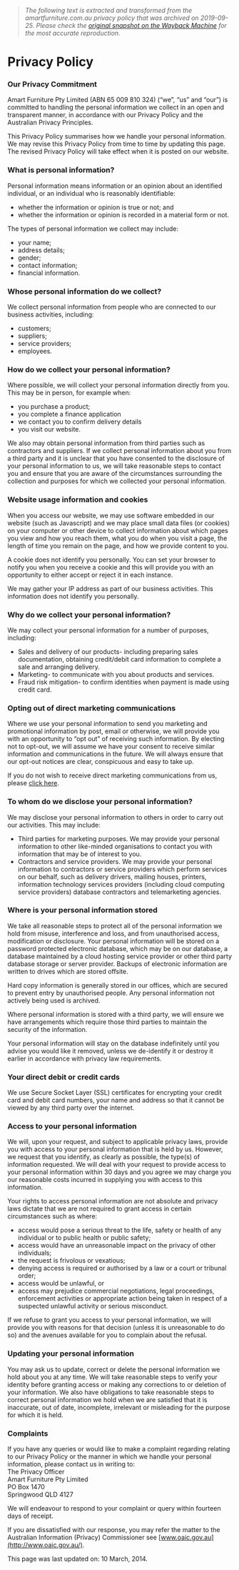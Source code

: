 > *The following text is extracted and transformed from the amartfurniture.com.au privacy policy that was archived on 2019-09-25. Please check the [original snapshot on the Wayback Machine](https://web.archive.org/web/20190925222555id_/https%3A//www.amartfurniture.com.au/customer-care/privacy) for the most accurate reproduction.*

# Privacy Policy

### Our Privacy Commitment

Amart Furniture Pty Limited (ABN 65 009 810 324) (“we”, “us” and “our”) is committed to handling the personal information we collect in an open and transparent manner, in accordance with our Privacy Policy and the Australian Privacy Principles.

This Privacy Policy summarises how we handle your personal information. We may revise this Privacy Policy from time to time by updating this page. The revised Privacy Policy will take effect when it is posted on our website. 

### What is personal information?

Personal information means information or an opinion about an identified individual, or an individual who is reasonably identifiable: 

  * whether the information or opinion is true or not; and
  * whether the information or opinion is recorded in a material form or not.



The types of personal information we collect may include: 

  * your name;
  * address details;
  * gender;
  * contact information;
  * financial information.



### Whose personal information do we collect? 

We collect personal information from people who are connected to our business activities, including: 

  * customers;
  * suppliers;
  * service providers;
  * employees.



### How do we collect your personal information? 

Where possible, we will collect your personal information directly from you. This may be in person, for example when: 

  * you purchase a product;
  * you complete a finance application
  * we contact you to confirm delivery details 
  * you visit our website.



We also may obtain personal information from third parties such as contractors and suppliers. If we collect personal information about you from a third party and it is unclear that you have consented to the disclosure of your personal information to us, we will take reasonable steps to contact you and ensure that you are aware of the circumstances surrounding the collection and purposes for which we collected your personal information.

### Website usage information and cookies 

When you access our website, we may use software embedded in our website (such as Javascript) and we may place small data files (or cookies) on your computer or other device to collect information about which pages you view and how you reach them, what you do when you visit a page, the length of time you remain on the page, and how we provide content to you.

A cookie does not identify you personally. You can set your browser to notify you when you receive a cookie and this will provide you with an opportunity to either accept or reject it in each instance.

We may gather your IP address as part of our business activities. This information does not identify you personally.

### Why do we collect your personal information?

We may collect your personal information for a number of purposes, including: 

  * Sales and delivery of our products\- including preparing sales documentation, obtaining credit/debit card information to complete a sale and arranging delivery.
  * Marketing- to communicate with you about products and services.
  * Fraud risk mitigation- to confirm identities when payment is made using credit card.



### Opting out of direct marketing communications 

Where we use your personal information to send you marketing and promotional information by post, email or otherwise, we will provide you with an opportunity to “opt out” of receiving such information. By electing not to opt-out, we will assume we have your consent to receive similar information and communications in the future. We will always ensure that our opt-out notices are clear, conspicuous and easy to take up.

If you do not wish to receive direct marketing communications from us, please [click here](http://www.pages07.net/superamart/Manage/OptOut).

### To whom do we disclose your personal information? 

We may disclose your personal information to others in order to carry out our activities. This may include: 

  * Third parties for marketing purposes. We may provide your personal information to other like-minded organisations to contact you with information that may be of interest to you.
  * Contractors and service providers. We may provide your personal information to contractors or service providers which perform services on our behalf, such as delivery drivers, mailing houses, printers, information technology services providers (including cloud computing service providers) database contractors and telemarketing agencies.



### Where is your personal information stored

We take all reasonable steps to protect all of the personal information we hold from misuse, interference and loss, and from unauthorised access, modification or disclosure. Your personal information will be stored on a password protected electronic database, which may be on our database, a database maintained by a cloud hosting service provider or other third party database storage or server provider. Backups of electronic information are written to drives which are stored offsite.

Hard copy information is generally stored in our offices, which are secured to prevent entry by unauthorised people. Any personal information not actively being used is archived.

Where personal information is stored with a third party, we will ensure we have arrangements which require those third parties to maintain the security of the information. 

Your personal information will stay on the database indefinitely until you advise you would like it removed, unless we de-identify it or destroy it earlier in accordance with privacy law requirements.

### Your direct debit or credit cards 

We use Secure Socket Layer (SSL) certificates for encrypting your credit card and debit card numbers, your name and address so that it cannot be viewed by any third party over the internet. 

### Access to your personal information 

We will, upon your request, and subject to applicable privacy laws, provide you with access to your personal information that is held by us. However, we request that you identify, as clearly as possible, the type(s) of information requested. We will deal with your request to provide access to your personal information within 30 days and you agree we may charge you our reasonable costs incurred in supplying you with access to this information.

Your rights to access personal information are not absolute and privacy laws dictate that we are not required to grant access in certain circumstances such as where: 

  * access would pose a serious threat to the life, safety or health of any individual or to public health or public safety;
  * access would have an unreasonable impact on the privacy of other individuals;
  * the request is frivolous or vexatious;
  * denying access is required or authorised by a law or a court or tribunal order;
  * access would be unlawful, or
  * access may prejudice commercial negotiations, legal proceedings, enforcement activities or appropriate action being taken in respect of a suspected unlawful activity or serious misconduct.



If we refuse to grant you access to your personal information, we will provide you with reasons for that decision (unless it is unreasonable to do so) and the avenues available for you to complain about the refusal.

### Updating your personal information 

You may ask us to update, correct or delete the personal information we hold about you at any time. We will take reasonable steps to verify your identity before granting access or making any corrections to or deletion of your information. We also have obligations to take reasonable steps to correct personal information we hold when we are satisfied that it is inaccurate, out of date, incomplete, irrelevant or misleading for the purpose for which it is held.

### Complaints 

If you have any queries or would like to make a complaint regarding relating to our Privacy Policy or the manner in which we handle your personal information, please contact us in writing to:  
The Privacy Officer  
Amart Furniture Pty Limited  
PO Box 1470  
Springwood QLD 4127  


We will endeavour to respond to your complaint or query within fourteen days of receipt.

If you are dissatisfied with our response, you may refer the matter to the Australian Information (Privacy) Commissioner see [www.oaic.gov.au](http://www.oaic.gov.au/).

This page was last updated on: 10 March, 2014.
